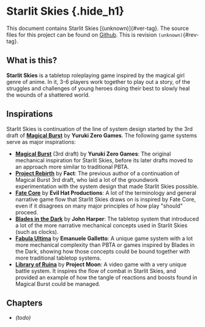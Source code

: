 # Starlit Skies {.hide_h1}

This document contains Starlit Skies [(unknown)]{#ver-tag}. The source files for this project can be found on [Github]. This is revision `(unknown)`{#rev-tag}.

[Github]: https://github.com/AuroraAmissa/StarlitSkies

## What is this?

**Starlit Skies** is a tabletop roleplaying game inspired by the magical girl genre of anime. In it, 3-6 players work together to play out a story, of the struggles and challenges of young heroes doing their best to slowly heal the wounds of a shattered world.

## Inspirations

Starlit Skies is continuation of the line of system design started by the 3rd draft of **[Magical Burst]** by **Yuruki Zero Games**. The following game systems serve as major inspirations:

* **[Magical Burst]** (3rd draft) by **Yuruki Zero Games**: The original mechanical inspiration for Starlit Skies, before its later drafts moved to an approach more similar to traditional PBTA.
* **[Project Rebirth]** by **Fact**: The previous author of a continuation of Magical Burst 3rd draft, who laid a lot of the groundwork experimentation with the system design that made Starlit Skies possible.
* **[Fate Core]** by **Evil Hat Productions**: A lot of the terminology and general narrative game flow that Starlit Skies draws on is inspired by Fate Core, even if it disagrees on many major principles of how play "should" proceed.
* **[Blades in the Dark]** by **John Harper**: The tabletop system that introduced a lot of the more narrative mechanical concepts used in Starlit Skies (such as clocks).
* **[Fabula Ultima]** by **Emanuele Galletto**: A unique game system with a lot more mechanical complexity than PBTA or games inspired by Blades in the Dark, showing how those concepts could be bound together with more traditional tabletop systems.
* **[Library of Ruina]** by **Project Moon**: A video game with a very unique battle system. It inspires the flow of combat in Starlit Skies, and provided an example of how the tangle of reactions and boosts found in Magical Burst could be managed.

[Magical Burst]: https://yarukizerogames.com/2011/07/17/magical-burst-3rd-draft/
[Project Rebirth]: https://docs.google.com/document/d/17dngxQWoPfCNjuVhQL8ygZthb7cf2G-ni936meN1XQc/edit
[Fate Core]: https://fate-srd.com/fate-core
[Blades in the Dark]: https://evilhat.com/product/blades-in-the-dark/
[Fabula Ultima]: https://need.games/fabula-ultima/
[Library of Ruina]: https://www.arcsystemworks.jp/lor/en/

## Chapters

* *(todo)*